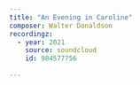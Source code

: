 ```yaml
---
title: "An Evening in Caroline"
composer: Walter Donaldson
recordingz:
  - year: 2021
    source: soundcloud
    id: 984577756
 
---
```


